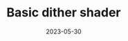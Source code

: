 ---
title: "Basic dither shader"
date: 2023-05-30
draft: false
series: "Pixel shader"
tags: ["Shaders"]
---